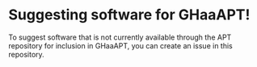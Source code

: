 # Suggesting software for GHaaAPT!
To suggest software that is not currently available through the APT repository for inclusion in GHaaAPT, you can create an issue in this repository.
